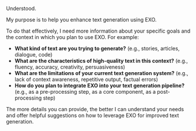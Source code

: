 Understood.  

My purpose is to help you enhance text generation using EXO.  

To do that effectively, I need more information about your specific goals and the context in which you plan to use EXO.  For example:

* **What kind of text are you trying to generate?** (e.g., stories, articles, dialogue, code)
* **What are the characteristics of high-quality text in this context?** (e.g., fluency, accuracy, creativity, persuasiveness)
* **What are the limitations of your current text generation system?** (e.g., lack of context awareness, repetitive output, factual errors)
* **How do you plan to integrate EXO into your text generation pipeline?** (e.g., as a pre-processing step, as a core component, as a post-processing step)


The more details you can provide, the better I can understand your needs and offer helpful suggestions on how to leverage EXO for improved text generation.  

